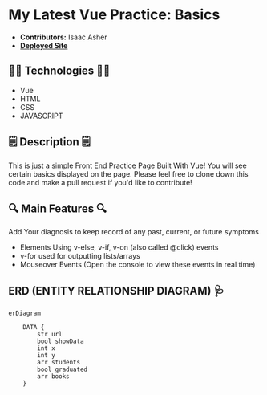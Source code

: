 # My Latest Vue Practice: Basics

- **Contributors:** Isaac Asher
- [**Deployed Site**]()

## 🧑‍💻 Technologies 🧑‍💻

- Vue 
- HTML
- CSS
- JAVASCRIPT

## 🗒️ Description 🗒️

This is just a simple Front End Practice Page Built With Vue! You will see certain basics displayed on the page. Please feel free to clone down this code and make a pull request if you'd like to contribute!

## 🔍 Main Features 🔍
Add Your diagnosis to keep record of any past, current, or future symptoms

- Elements Using v-else, v-if, v-on (also called @click) events
- v-for used for outputting lists/arrays
- Mouseover Events (Open the console to view these events in real time)

## ERD (ENTITY RELATIONSHIP DIAGRAM) 🩺
``` mermaid
erDiagram
    
    DATA {
        str url
        bool showData
        int x
        int y
        arr students
        bool graduated
        arr books
    }
```